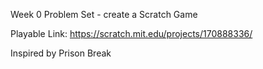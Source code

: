 Week 0 Problem Set - create a Scratch Game

Playable Link: https://scratch.mit.edu/projects/170888336/

Inspired by Prison Break
